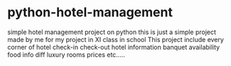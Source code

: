 # python-hotel-management
simple hotel management project on python
this is just a simple project made by me for my project in XI class in school 
This project include every corner of hotel 
check-in
check-out
hotel information
banquet availability
food info
diff luxury rooms
prices etc.....
